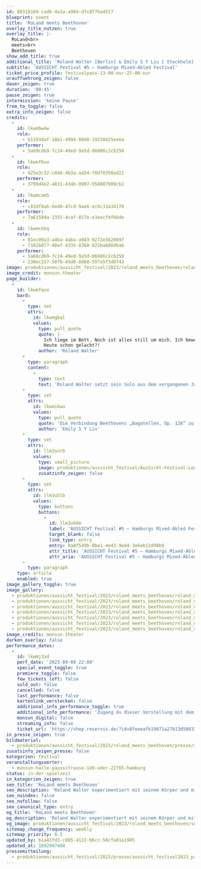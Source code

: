 ```yaml
---
id: 88318169-cad6-4a1a-a904-dfc077ba4517
blueprint: event
title: 'RoLand meets Beethoven'
overlay_title_nutzen: true
overlay_title: |-
  RoLand<br>
  meets<br>
  Beethoven
show_add_title: true
additional_title: 'Roland Walter [Berlin] & Emily S Y Liu [ Stockholm]'
subtitle: 'AUSSICHT Festival #5 – Hamburgs Mixed-Abled Festival'
ticket_price_profile: festivalpass-13-00-eur-25-00-eur
urauffuehrung_zeigen: false
dauer_zeigen: true
duration: '00:45'
pause_zeigen: true
intermission: 'keine Pause'
from_to_toggle: false
extra_info_zeigen: false
credits:
  -
    id: lkwmbw4w
    role:
      - b1193daf-18b1-4994-80d8-19230425ee6a
    performer:
      - 5a69cdb9-fc24-49ed-9a5d-06086c2c6250
  -
    id: lkwmf6uo
    role:
      - 425e3c32-c046-4b3a-aa54-f0d70350ad21
    performer:
      - 3799d4e2-4831-434b-9907-958807909cb2
  -
    id: lkwmcam5
    role:
      - c83df8a6-6ed8-47cd-9ae6-ec6c33a341f0
    performer:
      - 7a6158da-2355-4caf-817e-e3eecf4f6bde
  -
    id: lkwmckbq
    role:
      - 81ec00a3-a4ba-4aba-a943-9272e5620697
      - 7102b077-48af-4335-8360-022ba688dba6
    performer:
      - 5a69cdb9-fc24-49ed-9a5d-06086c2c6250
      - 230ec157-5076-45d0-8d68-597a5f3d0743
image: produktionen/aussicht_festival/2023/roland_meets_beethoven/roland_meets_beethoven_1_c_monsun.theater.jpg
image_credit: monsun.theater
page_builder:
  -
    id: lkwmfqse
    bard:
      -
        type: set
        attrs:
          id: lkwmgbql
          values:
            type: pull_quote
            quote: |-
              Ich liege im Bett. Noch ist alles still um mich. Ich bewege mich frei. Ich träume. Aber ich kann nicht allein aufstehen. Ich brauche dazu eine:n Assistent:in. Ich verweile noch eine Weile. Noch einen Moment für mich: In my body, I am a king!
              Heute schon gelacht?! 
            author: 'Roland Walter'
      -
        type: paragraph
        content:
          -
            type: text
            text: 'Roland Walter setzt sein Solo aus dem vergangenen Jahr fort. Immer wieder trifft er Menschen, die er inspiriert, so auch die Pianistin Emily S Y Liu. Als Vertreterin der klassischen Musik lässt sie sich mit Roland Walter auf ein Duett zwischen Beethovens spätem Meisterwerk „Bagatellen, Op. 126“ und Rolands Interpretation ein. Roland experimentiert mit seinem Körper und mit seiner Behinderung. Mit Musik, Tanz und Performance erzählt er von seiner Kunst, die Zusammenarbeit mit anderen Künstler:innen und seinem Leben. Grenzen werden zu einem Stück grenzenloser Freiheit.'
      -
        type: set
        attrs:
          id: lkwmikwu
          values:
            type: pull_quote
            quote: 'Die Verbindung Beethovens „Bagatellen, Op. 126“ zu Roland?  Immer wenn ich dieses Werk spiele, kann ich die Philosophie hinter Beethovens „Series of Bagatelles“ nachempfinden. Jede:r muss durch den  Kreislauf des Lebens: Geburt, Kindheit, das Leben als Erwachsene:r und das Alter. Für mich erzählt Beethoven in diesem Werk von der Leichtigkeit, zu der wir im Leben finden können, wenn wir es leben und uns alle leben lassen, so wie wir nun einmal sind. Das Lebenselixier ist der Humor, der darf nicht fehlen. Und das habe ich auch in Rolands Solo gesehen.'
            author: 'Emily S Y Liu'
      -
        type: set
        attrs:
          id: llm3snrb
          values:
            type: small_picture
            image: produktionen/aussicht_festival/AusSicht-Festival-Logo-Rechteck.jpg
            zusatzinfo_zeigen: false
      -
        type: set
        attrs:
          id: llm3u5lb
          values:
            type: buttons
            buttons:
              -
                id: llm3u6km
                label: 'AUSSICHT Festival #5 – Hamburgs Mixed-Abled Festival'
                target_blank: false
                link_type: entry
                entry: 8a8f549b-0be1-4e43-9ed4-3e6eb12d98b9
                attr_title: 'AUSSICHT Festival #5 – Hamburgs Mixed-Abled Festival'
                attr_aria: 'AUSSICHT Festival #5 – Hamburgs Mixed-Abled Festival'
      -
        type: paragraph
    type: article
    enabled: true
image_gallery_toggle: true
image_gallery:
  - produktionen/aussicht_festival/2023/roland_meets_beethoven/roland_meets_beethoven_5_c_monsun.theater.jpg
  - produktionen/aussicht_festival/2023/roland_meets_beethoven/roland_meets_beethoven_2_c_monsun.theater.jpg
  - produktionen/aussicht_festival/2023/roland_meets_beethoven/roland_meets_beethoven_3_c_monsun.theater.jpg
  - produktionen/aussicht_festival/2023/roland_meets_beethoven/roland_meets_beethoven_4_c_monsun.theater.jpg
  - produktionen/aussicht_festival/2023/roland_meets_beethoven/roland_meets_beethoven_7_c_monsun.theater.jpg
  - produktionen/aussicht_festival/2023/roland_meets_beethoven/roland_meets_beethoven_6_c_monsun.theater.jpg
  - produktionen/aussicht_festival/2023/roland_meets_beethoven/roland_meets_beethoven_1_c_monsun.theater.jpg
image_credits: monsun.theater
darken_overlay: false
performance_dates:
  -
    id: lkwmj3ad
    perf_date: '2023-09-09 22:00'
    special_event_toggle: true
    premiere_toggle: false
    few_tickets_left: false
    sold_out: false
    cancelled: false
    last_performance: false
    kartenlink_verstecken: false
    additional_info_performance_toggle: true
    additional_info_performance: 'Zugang du dieser Vorstellung mit dem Festivalpass [AUSSICHT Festival 2023] oder einem Ticket der Theaternacht Hamburg 2023.'
    monsun_digital: false
    streaming_info: false
    ticket_url: 'https://shop.reservix.de/?id=8feeeafb19071a27b13d5083379d95183e9ab490f2f135faf80b2fecfc1ba00f2aba7ad8945f4a4292549eb86feddc1b&vID=7337&eventGrpID=444675'
in_presse_zeigen: true
bildmaterial:
  - produktionen/aussicht_festival/2023/roland_meets_beethoven/presse/roland_meets_beethoven_1_c_monsun.theater_aussicht_festival_2023.zip
zusatsinfo_zeigen_presse: false
kategorien: festival
veranstaltungsoerter:
  - monsun-halle-gaussstrasse-149-oder-22765-hamburg
status: in-der-spielzeit
in_kategorien_zeigen: true
seo_title: 'RoLand meets Beethoven'
seo_description: 'Roland Walter experimentiert mit seinem Körper und mit seiner Behinderung. Grenzen werden zu einem Stück grenzenloser Freiheit.'
seo_noindex: false
seo_nofollow: false
seo_canonical_type: entry
og_title: 'RoLand meets Beethoven'
og_description: 'Roland Walter experimentiert mit seinem Körper und mit seiner Behinderung. Grenzen werden zu einem Stück grenzenloser Freiheit.'
og_image: produktionen/aussicht_festival/2023/roland_meets_beethoven/social_media_roland_meets_beethoven.jpg
sitemap_change_frequency: weekly
sitemap_priority: 0.5
updated_by: b1a43fd3-c865-4122-b6cc-50cfa81a1985
updated_at: 1692987468
pressemitteilung:
  - produktionen/aussicht_festival/2023/presse/aussicht_festival2023_pressemitteilung_monsun.theater.pdf
---
```

